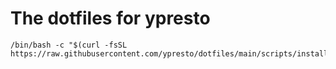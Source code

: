 # The dotfiles for ypresto

```
/bin/bash -c "$(curl -fsSL https://raw.githubusercontent.com/ypresto/dotfiles/main/scripts/install.sh)"
```

